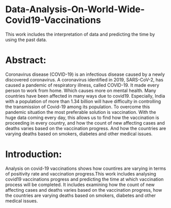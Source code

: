 # Data-Analysis-On-World-Wide-Covid19-Vaccinations
   This work includes the interpretation of data and predicting the time by using the past data.
# Abstract:
Coronavirus disease (COVID-19) is an infectious disease caused by a newly discovered coronavirus. A coronavirus identified in 2019, SARS-CoV-2, has caused a pandemic of   respiratory illness, called COVID-19. It made every person to work from home. Which causes more on mental health. Many countries have been affected in many ways due to covid19.
Especially, India with a population of more than 1.34 billion will have difficulty in controlling the transmission of Covid-19 among its population. To overcome this pandemic situation the most preferable solution is vaccination. With the huge data coming every day, this allows us to find how the vaccination is proceeding in every country, and how the count of new affecting cases and deaths varies based on the vaccination progress. And how the countries are varying deaths based on smokers, diabetes and other medical issues. 
# Introduction:
Analysis on covid-19 vaccinations shows how countires are varying in terms of positivity rate and vaccination progress.This work includes analysing covid19 vaccinations progress and predicting the time at which  vaccination process will be completed. It includes examining how the count of new affecting cases and deaths varies based on the vaccination progress, how the countries are varying deaths based on smokers, diabetes and other medical issues.
